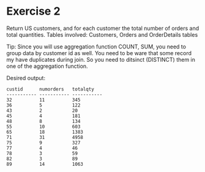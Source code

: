 # Exercise 2

Return US customers, and for each customer the total number of orders and total quantities.
Tables involved: Customers, Orders and OrderDetails tables

Tip: Since you will use aggregation function COUNT, SUM, you need to group data by customer id as well. You need to be ware that some record my have duplicates during join. So you need to ditsinct (DISTINCT) them in one of the aggregation function.

Desired output:
```
custid      numorders   totalqty
----------- ----------- -----------
32          11          345
36          5           122
43          2           20
45          4           181
48          8           134
55          10          603
65          18          1383
71          31          4958
75          9           327
77          4           46
78          3           59
82          3           89
89          14          1063
```